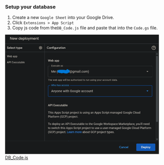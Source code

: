 ### Setup your database
1. Create a new `Google Sheet` into your Google Drive.
2. Click `Extensions > App Script`
3. Copy js code from the`DB_Code.js` file and paste that into the `Code.gs` file.

![img.png](screenshots/img.png)
[DB_Code.js](./DB_Code.js)